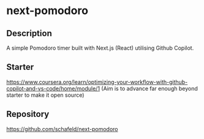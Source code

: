 # next-pomodoro

## Description

A simple Pomodoro timer built with Next.js (React) utilising Github Copilot.

## Starter

https://www.coursera.org/learn/optimizing-your-workflow-with-github-copilot-and-vs-code/home/module/1
(Aim is to advance far enough beyond starter to make it open source)

## Repository

https://github.com/schafeld/next-pomodoro
